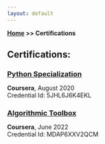 ```yaml
---
layout: default
---
```

**[Home](./#certifications) >> Certifications**

## Certifications:

<h3 style="margin-bottom:2px;"><a href="https://coursera.org/verify/specialization/5JHL6J6K4EKL">Python Specialization</a></h3>
<p><b>Coursera</b>, August 2020<br>
Credential Id: 5JHL6J6K4EKL</p>

<h3 style="margin-bottom:2px;"><a href="https://coursera.org/verify/MDAP6XXV2QCM">Algorithmic Toolbox</a></h3>
<p><b>Coursera</b>, June 2022<br>
Credential Id: MDAP6XXV2QCM</p>
